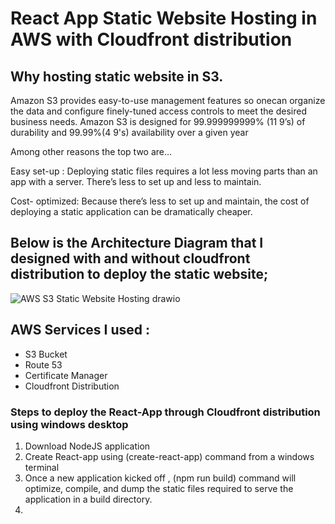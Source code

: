 #  React App Static Website Hosting in AWS with Cloudfront distribution

##  Why hosting static website in S3.

Amazon S3 provides easy-to-use management features so onecan organize the data and configure finely-tuned 
access controls to meet the desired business needs. Amazon S3 is designed for 99.999999999% (11 9’s) of durability and
99.99%(4 9's) availability over a given year

Among other reasons the top two are...

Easy set-up : Deploying static files requires a lot less moving parts than an app with a server. There’s less to set up and less to maintain.

Cost- optimized:  Because there’s less to set up and maintain, the cost of deploying a static application can be dramatically cheaper.

## Below is the Architecture Diagram that I designed with and without cloudfront distribution to deploy the static website;

![AWS S3 Static Website Hosting drawio](https://user-images.githubusercontent.com/75151805/164999689-dd29fd37-6842-4cf8-a5f9-4fac8abb1c08.png)

## AWS Services I used :
* S3 Bucket
* Route 53
* Certificate Manager
* Cloudfront Distribution

### Steps to deploy the React-App through Cloudfront distribution using windows desktop
 1. Download NodeJS application
 2. Create React-app using (create-react-app) command from a windows terminal
 3. Once a new application kicked off , (npm run build) command will optimize, compile, and dump the static files required to serve the application in a build directory.
 4. 
